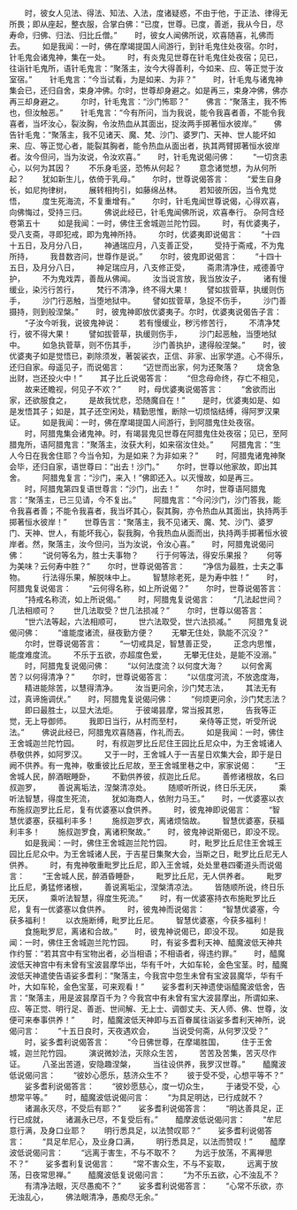 <!-- { "loadSidebar": true } -->
　　时，彼女人见法、得法、知法、入法，度诸疑惑，不由于他，于正法、律得无所畏；即从座起，整衣服，合掌白佛：“已度，世尊。已度，善逝，我从今日，尽寿命，归佛、归法、归比丘僧。”
　　时，彼女人闻佛所说，欢喜随喜，礼佛而去。
　　如是我闻：一时，佛在摩竭提国人间游行，到针毛鬼住处夜宿。尔时，针毛鬼会诸鬼神，集在一处。
　　时，有炎鬼见世尊在针毛鬼住处夜宿；见已，往诣针毛鬼所，语针毛鬼言：“聚落主，汝今大得善利，今如来、应、等正觉于汝室宿。”
　　针毛鬼言：“今当试看，为是如来、为非？”
　　时，针毛鬼与诸鬼神集会已，还归自舍，束身冲佛。尔时，世尊却身避之。如是再三，束身冲佛，佛亦再三却身避之。
　　尔时，针毛鬼言：“沙门怖耶？”
　　佛言：“聚落主，我不怖也，但汝触恶。”
　　针毛鬼言：“今有所问，当为我说，能令我喜者善，不能令我喜者，当坏汝心，裂汝胸，令汝热血从其面出，捉汝两手掷著恒水彼岸。”
　　佛告针毛鬼：“聚落主，我不见诸天、魔、梵、沙门、婆罗门、天神、世人能坏如来、应、等正觉心者，能裂其胸者，能令热血从面出者，执其两臂掷著恒水彼岸者。汝今但问，当为汝说，令汝欢喜。”
　　时，针毛鬼说偈问佛：
　　“一切贪恚心，以何为其因？
　　不乐身毛竖，恐怖从何起？
　　意念诸觉想，为从何所起？
　　犹如新生儿，依倚于乳母。”
　　尔时，世尊说偈答言：
　　“爱生自身长，如尼拘律树，
　　展转相拘引，如藤绵丛林。
　　若知彼所因，当令鬼觉悟，
　　度生死海流，不复重增有。”
　　尔时，针毛鬼闻世尊说偈，心得欢喜，向佛悔过，受持三归。
　　佛说此经已，针毛鬼闻佛所说，欢喜奉行。
杂阿含经卷第五十
　　如是我闻：一时，佛住王舍城迦兰陀竹园。
　　时，有优婆夷子，受八支斋，寻即犯戒，即为鬼神所持。
　　尔时，优婆夷即说偈言：
　　“十四十五日，及月分八日，
　　神通瑞应月，八支善正受，
　　受持于斋戒，不为鬼所持，
　　我昔数咨问，世尊作是说。”
　　尔时，彼鬼即说偈言：
　　“十四十五日，及月分八日，
　　神足瑞应月，八支修正受，
　　斋肃清净住，戒德善守护，
　　不为鬼戏弄，善哉从佛闻。
　　汝当说言放，我当放汝子，
　　诸有慢缓业，染污行苦行，
　　梵行不清净，终不得大果！
　　譬如拔菅草，执缓则伤手，
　　沙门行恶触，当堕地狱中。
　　譬如拔菅草，急捉不伤手，
　　沙门善摄持，则到般涅槃。”
　　时，彼鬼神即放优婆夷子。尔时，优婆夷说偈告子言：
　　“子汝今听我，说彼鬼神说：
　　若有慢缓业，秽污修苦行，
　　不清净梵行，彼不得大果！
　　譬如拔菅草，执缓则伤手，
　　沙门起恶触，当堕地狱中。
　　如急执菅草，则不伤其手，
　　沙门善执护，逮得般涅槃。”
　　时，彼优婆夷子如是觉悟已，剃除须发，著袈裟衣，正信、非家、出家学道。心不得乐，还归自家。母遥见子，而说偈言：
　　“迈世而出家，何为还聚落？
　　烧舍急出财，岂还投火中！”
　　其子比丘说偈答言：
　　“但念母命终，存亡不相见，
　　故来还瞻视，何见子不欢？”
　　时，母优婆夷说偈答言：
　　“舍欲而出家，还欲服食之，
　　是故我忧悲，恐随魔自在！”
　　是时，优婆夷如是、如是发悟其子；如是，其子还空闲处，精勤思惟，断除一切烦恼结缚，得阿罗汉果证。
　　如是我闻：一时，佛在摩竭提国人间游行，到阿腊鬼住处夜宿。
　　时，阿腊鬼集会诸鬼神。时，有竭昙鬼见世尊在阿腊鬼住处夜宿；见已，至阿腊鬼所，语阿腊鬼言：“聚落主，汝获大利，如来宿汝住处。”
　　阿腊鬼言：“生人今日在我舍住耶？今当令知，为是如来？为非如来？”
　　时，阿腊鬼诸鬼神聚会毕，还归自家，语世尊曰：“出去！沙门。”
　　尔时，世尊以他家故，即出其舍。
　　阿腊鬼复言：“沙门，来入！”佛即还入。以灭慢故，如是再三。
　　时，阿腊鬼第四复语世尊言：“沙门，出去！”
　　尔时，世尊语阿腊鬼言：“聚落主，已三见请，今不复出。”
　　阿腊鬼言：“今问沙门，沙门答我，能令我喜者善；不能令我喜者，我当坏其心，裂其胸，亦令热血从其面出，执持两手掷著恒水彼岸！”
　　世尊告言：“聚落主，我不见诸天、魔、梵、沙门、婆罗门、天神、世人，有能坏我心，裂我胸，令我热血从面而出，执持两手掷著恒水彼岸者。然，聚落主，汝今但问，当为汝说，令汝心喜。”
　　时，阿腊鬼说偈问佛：
　　“说何等名为，胜士夫事物？
　　行于何等法，得安乐果报？
　　何等为美味？云何寿中胜？”
　　尔时，世尊说偈答言：
　　“净信为最胜，士夫之事物。
　　行法得乐果，解脱味中上。
　　智慧除老死，是为寿中胜！”
　　时，阿腊鬼复说偈言：
　　“云何得名称，如上所说偈？”
　　尔时，世尊说偈答言：
　　“持戒名称流，如上所说偈。”
　　时，阿腊鬼复说偈言：
　　“几法起世间？几法相顺可？
　　世几法取受？世几法损减？”
　　尔时，世尊以偈答言：
　　“世六法等起，六法相顺可，
　　世六法取受，世六法损减。”
　　阿腊鬼复说偈问佛：
　　“谁能度诸流，昼夜勤方便？
　　无攀无住处，孰能不沉没？”
　　尔时，世尊说偈答言：
　　“一切戒具足，智慧善正受，
　　正念内思惟，能度难度流。
　　不乐于五欲，亦超度色爱，
　　无攀无住处，是能不没溺。”
　　时，阿腊鬼复说偈问佛：
　　“以何法度流？以何度大海？
　　以何舍离苦？以何得清净？”
　　尔时，世尊说偈答言：
　　“以信度河流，不放逸度海，
　　精进能除苦，以慧得清净。
　　汝当更问余，沙门梵志法，
　　其法无有过，真谛施调伏。”
　　时，阿腊鬼复说偈问佛：
　　“何烦更问余，沙门梵志法？
　　即曰最胜士，以显大法炬。
　　于彼竭昙摩，常当报其恩，
　　告我等正觉，无上导御师。
　　我即日当行，从村而至村，
　　亲侍等正觉，听受所说法。”
　　佛说此经已，阿腊鬼欢喜随喜，作礼而去。
　　如是我闻：一时，佛住王舍城迦兰陀竹园。
　　时，有叔迦罗比丘尼住王园比丘尼众中，为王舍城诸人恭敬供养，如阿罗汉。
　　又于一时，王舍城人于一吉星日欢集大会，即于是日阙不供养。有一鬼神，敬重彼比丘尼故，至王舍城里巷之中，家家说偈：
　　“王舍城人民，醉酒眠睡卧，
　　不勤供养彼，叔迦比丘尼。
　　善修诸根故，名曰叔迦罗，
　　善说离垢法，涅槃清凉处。
　　随顺听所说，终日乐无厌，
　　乘听法智慧，得度生死流，
　　犹如海商人，依附力马王。”
　　时，一优婆塞以衣布施叔迦罗比丘尼，复有优婆塞以食供养。
　　时，彼鬼神即说偈言：
　　“智慧优婆塞，获福利丰多！
　　施叔迦罗衣，离诸烦恼故。
　　智慧优婆塞，获福利丰多！
　　施叔迦罗食，离诸积聚故。”
　　时，彼鬼神说斯偈已，即没不现。
　　如是我闻：一时，佛住王舍城迦兰陀竹园。
　　时，毗罗比丘尼住王舍城王园比丘尼众中。为王舍城诸人民，于吉星日集聚大会，当斯之日，毗罗比丘尼无人供养。
　　时，有鬼神敬重毗罗比丘尼，即入王舍城，处处里巷四衢道头而说偈言：
　　“王舍城人民，醉酒昏睡卧，
　　毗罗比丘尼，无人供养者。
　　毗罗比丘尼，勇猛修诸根，
　　善说离垢尘，涅槃清凉法。
　　皆随顺所说，终日乐无厌，
　　乘听法智慧，得度生死流。”
　　时，有一优婆塞持衣布施毗罗比丘尼，复有一优婆塞以食供养。
　　时，彼鬼神而说偈言：
　　“智慧优婆塞，今获多福利！
　　以衣施断缚，毗罗比丘尼。
　　智慧优婆塞，今获多福利！
　　食施毗罗尼，离诸和合故。”
　　时，彼鬼神说偈已，即没不现。
　　如是我闻：一时，佛住王舍城迦兰陀竹园。
　　时，有娑多耆利天神、醯魔波低天神共作约誓：“若其宫中有宝物出者，必当相语；不相语者，得违约罪。”
　　时，醯魔波低天神宫中有未曾有宝波昙摩华出，华有千叶，大如车轮，金色宝茎。时，醯魔波低天神遣使告语娑多耆利：“聚落主，今我宫中忽生未曾有宝波昙魔华，华有千叶，大如车轮，金色宝茎，可来观看！”
　　娑多耆利天神遗使诣醯魔波低舍，告言：“聚落主，用是波昙摩百千为？今我宫中有未曾有宝大波昙摩出，所谓如来、应、等正觉、明行足、善逝、世间解、无上士、调御丈夫、天人师、佛、世尊，汝便可来奉事供养！”
　　时，醯魔波低天神即与五百眷属往诣娑多耆利天神所，说偈问言：
　　“十五日良时，天夜遇欢会，
　　当说受何斋，从何罗汉受？”
　　时，娑多耆利说偈答言：
　　“今日佛世尊，在摩竭胜国，
　　住于王舍城，迦兰陀竹园。
　　演说微妙法，灭除众生苦，
　　苦苦及苦集，苦灭尽作证。
　　八圣出苦道，安隐趣涅槃，
　　当往设供养，我罗汉世尊。”
　　醯魔波低说偈问言：
　　“彼妙心愿乐，慈济众生不？
　　彼于受不受，心想平等不？”
　　娑多耆利说偈答言：
　　“彼妙愿慈心，度一切众生，
　　于诸受不受，心想常平等。”
　　时，醯魔波低说偈问言：
　　“为具足明达，已行成就不？
　　诸漏永灭尽，不受后有耶？”
　　娑多耆利说偈答言：
　　“明达善具足，正行已成就，
　　诸漏永已尽，不复受后有。”
　　醯摩波低说偈问言：
　　“牟尼意行满，及身口业耶？
　　明行悉具足，以法赞叹耶？”
　　娑多耆利说偈答言：
　　“具足牟尼心，及业身口满，
　　明行悉具足，以法而赞叹！”
　　醯摩波低说偈问言：
　　“远离于害生，不与不取不？
　　为远于放荡，不离禅思不？”
　　娑多耆利复说偈言：
　　“常不害众生，不与不妄取，
　　远离于放荡，日夜常思禅。”
　　醯魔波低复说偈问言：
　　“为不乐五欲，心不浊乱不？
　　有清净法眼，灭尽愚痴不？”
　　娑多耆利说偈答言：
　　“心常不乐欲，亦无浊乱心，
　　佛法眼清净，愚痴尽无余。”
